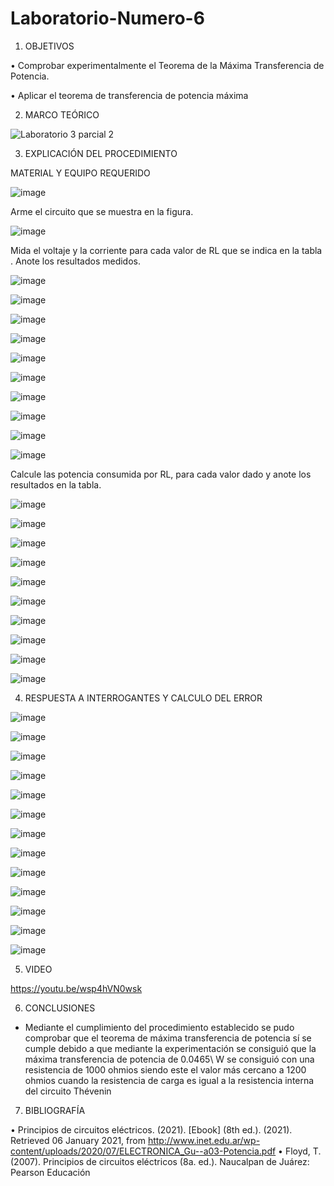 # Laboratorio-Numero-6

1. OBJETIVOS

•	Comprobar experimentalmente el Teorema de la Máxima Transferencia de Potencia.

•	Aplicar el teorema de transferencia de potencia máxima

2. MARCO TEÓRICO 

![Laboratorio 3 parcial 2](https://user-images.githubusercontent.com/93899720/149451791-065d0cc6-be80-4581-9a1a-7631a64846ac.jpg)


3. EXPLICACIÓN DEL PROCEDIMIENTO

MATERIAL Y EQUIPO REQUERIDO

![image](https://user-images.githubusercontent.com/93899720/149409968-1813e31e-6a9a-4d3a-b53d-b840d1d61a4d.png)

Arme el circuito que se muestra en la figura.

![image](https://user-images.githubusercontent.com/93899720/149410065-8e3f06d7-ab08-4e8c-8dd7-6a17fd3d45be.png)

Mida el voltaje y la corriente para cada valor de RL que se indica en la tabla . Anote los resultados medidos.

![image](https://user-images.githubusercontent.com/93899720/149410248-e8d5e596-6354-43f0-98d6-d7ceb0b89921.png)

![image](https://user-images.githubusercontent.com/93899720/149410262-e0f904a8-6329-43cc-8b8c-e4021d6bd15e.png)

![image](https://user-images.githubusercontent.com/93899720/149410281-28f75d29-1956-4aae-aee6-290ff01f17af.png)

![image](https://user-images.githubusercontent.com/93899720/149410296-7f5d5ec6-04a2-4ac0-b67c-2ef121e9ab76.png)

![image](https://user-images.githubusercontent.com/93899720/149410316-ef4f8f27-2cd9-4f59-96c6-fa75c60c2cdf.png)

![image](https://user-images.githubusercontent.com/93899720/149410335-1d5c6b6e-8a32-42b5-9374-e2bd994170f1.png)

![image](https://user-images.githubusercontent.com/93899720/149410352-a82dad6b-31f1-431b-b40e-4ddf562b956c.png)

![image](https://user-images.githubusercontent.com/93899720/149410375-ff5c5496-2224-4189-b9f3-59e67e57c02b.png)

![image](https://user-images.githubusercontent.com/93899720/149410400-4dab6178-8c99-4892-a46b-ddd20105ee65.png)

![image](https://user-images.githubusercontent.com/93899720/149410418-43082448-f7e6-4d38-94f1-a645d309735b.png)

Calcule las potencia consumida por RL, para cada valor dado y anote los resultados en la tabla.

![image](https://user-images.githubusercontent.com/93899720/149417825-2b02ab22-a306-4083-b9b6-d10c47883a04.png)

![image](https://user-images.githubusercontent.com/93899720/149417856-bb2d6fd8-f902-46d7-9043-f7e065eff4ed.png)

![image](https://user-images.githubusercontent.com/93899720/149417890-85c6f75e-654f-46e6-b4cd-8f31d9bce739.png)

![image](https://user-images.githubusercontent.com/93899720/149417912-7cdde32a-f5ac-426c-936a-fcbaf6ecd101.png)

![image](https://user-images.githubusercontent.com/93899720/149417942-687c0ae5-072f-4c1e-a798-e239a7390780.png)

![image](https://user-images.githubusercontent.com/93899720/149417963-be9b10d4-20be-456e-9e34-a44f4405f4d0.png)

![image](https://user-images.githubusercontent.com/93899720/149417982-f12f43ba-b155-46ee-95c2-55c5a044803e.png)

![image](https://user-images.githubusercontent.com/93899720/149418006-0ddde4eb-8967-4174-94b0-9d80718bff97.png)

![image](https://user-images.githubusercontent.com/93899720/149418017-ea4faf0e-7c66-440f-b9d3-17a6c61885a4.png)

![image](https://user-images.githubusercontent.com/93899720/149418034-5affe9d1-c89c-4184-8a61-b51ad415e19e.png)


4. RESPUESTA A INTERROGANTES Y CALCULO DEL ERROR

![image](https://user-images.githubusercontent.com/93899720/149421710-8b48eaad-8c52-4242-bd5a-2662dd6f801e.png)

![image](https://user-images.githubusercontent.com/93899720/149421756-46afad3c-3e06-44da-8ade-babd9f9b4db0.png)

![image](https://user-images.githubusercontent.com/93899720/149421893-b0b0a84b-95e2-4638-85fa-f0357b6a5f35.png)

![image](https://user-images.githubusercontent.com/93899720/149421931-3679f46d-2c65-4916-9c7d-25a3971db2b8.png)

![image](https://user-images.githubusercontent.com/93899720/149421953-fe41621c-2a60-4813-876b-75d7f34582a7.png)

![image](https://user-images.githubusercontent.com/93899720/149421977-291a3020-177f-49e1-b51b-3e0b3c5a98d1.png)

![image](https://user-images.githubusercontent.com/93899720/149422001-9e6cf01d-ee36-4e83-ba9e-deb81398112a.png)

![image](https://user-images.githubusercontent.com/93899720/149422018-c6abf803-ba48-4172-88d2-093c2ab930fe.png)

![image](https://user-images.githubusercontent.com/93899720/149422071-4e94e8ce-4db7-48e0-9d3d-1509e4e8b0b5.png)

![image](https://user-images.githubusercontent.com/93899720/149422092-5d6f0af5-7db8-4058-9607-1d433cb361da.png)

![image](https://user-images.githubusercontent.com/93899720/149422111-fd0d2559-65a2-483e-8e42-271b6a47e196.png)

![image](https://user-images.githubusercontent.com/93899720/149425174-b6e7e823-202f-4fcd-87ba-fac040268c99.png)

![image](https://user-images.githubusercontent.com/93899720/149425196-0ac6002f-a363-4bdc-a07c-35f5738fc8a5.png)

5. VIDEO

https://youtu.be/wsp4hVN0wsk

6. CONCLUSIONES

- Mediante el cumplimiento del procedimiento establecido se pudo comprobar que el teorema de máxima transferencia de potencia sí se cumple debido a que mediante la experimentación se consiguió que la máxima transferencia de potencia de 0.0465\ W   se  consiguió con una resistencia de 1000 ohmios siendo este el valor más cercano a 1200 ohmios  cuando la resistencia de carga es igual a la resistencia interna del circuito Thévenin 


7. BIBLIOGRAFÍA

•	Principios de circuitos eléctricos. (2021). [Ebook] (8th ed.). (2021). Retrieved 06 January 2021, from http://www.inet.edu.ar/wp-content/uploads/2020/07/ELECTRONICA_Gu--a03-Potencia.pdf
•	Floyd, T. (2007). Principios de circuitos eléctricos (8a. ed.). Naucalpan de Juárez: Pearson Educación

